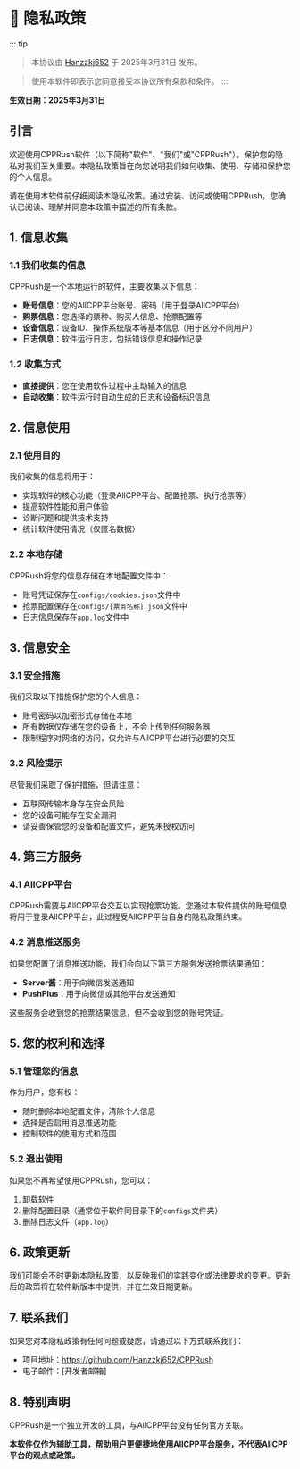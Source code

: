 # 📜 隐私政策

::: tip
> 本协议由 [Hanzzkj652](https://github.com/Hanzzkj652) 于 2025年3月31日 发布。

> 使用本软件即表示您同意接受本协议所有条款和条件。
:::

**生效日期：2025年3月31日**

## 引言

欢迎使用CPPRush软件（以下简称"软件"、"我们"或"CPPRush"）。保护您的隐私对我们至关重要。本隐私政策旨在向您说明我们如何收集、使用、存储和保护您的个人信息。

请在使用本软件前仔细阅读本隐私政策。通过安装、访问或使用CPPRush，您确认已阅读、理解并同意本政策中描述的所有条款。

## 1. 信息收集

### 1.1 我们收集的信息

CPPRush是一个本地运行的软件，主要收集以下信息：

- **账号信息**：您的AllCPP平台账号、密码（用于登录AllCPP平台）
- **购票信息**：您选择的票种、购买人信息、抢票配置等
- **设备信息**：设备ID、操作系统版本等基本信息（用于区分不同用户）
- **日志信息**：软件运行日志，包括错误信息和操作记录

### 1.2 收集方式

- **直接提供**：您在使用软件过程中主动输入的信息
- **自动收集**：软件运行时自动生成的日志和设备标识信息

## 2. 信息使用

### 2.1 使用目的

我们收集的信息将用于：

- 实现软件的核心功能（登录AllCPP平台、配置抢票、执行抢票等）
- 提高软件性能和用户体验
- 诊断问题和提供技术支持
- 统计软件使用情况（仅匿名数据）

### 2.2 本地存储

CPPRush将您的信息存储在本地配置文件中：

- 账号凭证保存在`configs/cookies.json`文件中
- 抢票配置保存在`configs/[票务名称].json`文件中
- 日志信息保存在`app.log`文件中

## 3. 信息安全

### 3.1 安全措施

我们采取以下措施保护您的个人信息：

- 账号密码以加密形式存储在本地
- 所有数据仅存储在您的设备上，不会上传到任何服务器
- 限制程序对网络的访问，仅允许与AllCPP平台进行必要的交互

### 3.2 风险提示

尽管我们采取了保护措施，但请注意：

- 互联网传输本身存在安全风险
- 您的设备可能存在安全漏洞
- 请妥善保管您的设备和配置文件，避免未授权访问

## 4. 第三方服务

### 4.1 AllCPP平台

CPPRush需要与AllCPP平台交互以实现抢票功能。您通过本软件提供的账号信息将用于登录AllCPP平台，此过程受AllCPP平台自身的隐私政策约束。

### 4.2 消息推送服务

如果您配置了消息推送功能，我们会向以下第三方服务发送抢票结果通知：

- **Server酱**：用于向微信发送通知
- **PushPlus**：用于向微信或其他平台发送通知

这些服务会收到您的抢票结果信息，但不会收到您的账号凭证。

## 5. 您的权利和选择

### 5.1 管理您的信息

作为用户，您有权：

- 随时删除本地配置文件，清除个人信息
- 选择是否启用消息推送功能
- 控制软件的使用方式和范围

### 5.2 退出使用

如果您不再希望使用CPPRush，您可以：

1. 卸载软件
2. 删除配置目录（通常位于软件同目录下的`configs`文件夹）
3. 删除日志文件（`app.log`）

## 6. 政策更新

我们可能会不时更新本隐私政策，以反映我们的实践变化或法律要求的变更。更新后的政策将在软件新版本中提供，并在生效日期更新。

## 7. 联系我们

如果您对本隐私政策有任何问题或疑虑，请通过以下方式联系我们：

- 项目地址：https://github.com/Hanzzkj652/CPPRush
- 电子邮件：[开发者邮箱]

## 8. 特别声明

CPPRush是一个独立开发的工具，与AllCPP平台没有任何官方关联。

**本软件仅作为辅助工具，帮助用户更便捷地使用AllCPP平台服务，不代表AllCPP平台的观点或政策。**
